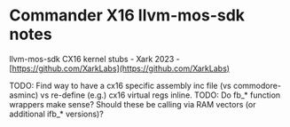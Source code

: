 # Commander X16 llvm-mos-sdk notes

llvm-mos-sdk CX16 kernel stubs - Xark 2023 - [https://github.com/XarkLabs](https://github.com/XarkLabs)

TODO: Find way to have a cx16 specific assembly inc file (vs commodore-asminc) vs re-define (e.g.) cx16 virtual regs inline.
TODO: Do fb_* function wrappers make sense?  Should these be calling via RAM vectors (or additional ifb_* versions)?
